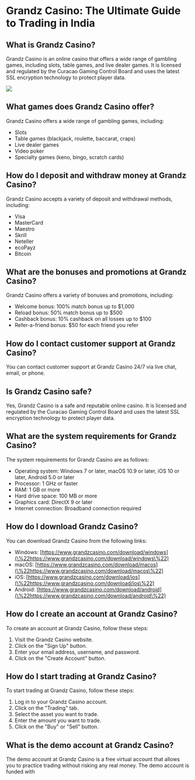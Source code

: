 # Grandz Casino: The Ultimate Guide to Trading in India

## What is Grandz Casino?

Grandz Casino is an online casino that offers a wide range of gambling
games, including slots, table games, and live dealer games. It is
licensed and regulated by the Curacao Gaming Control Board and uses the
latest SSL encryption technology to protect player data.

[![](https://i.imgur.com/JJwkDm3.png)](https://traff.sbs/frcas)

## What games does Grandz Casino offer?

Grandz Casino offers a wide range of gambling games, including:

-   Slots
-   Table games (blackjack, roulette, baccarat, craps)
-   Live dealer games
-   Video poker
-   Specialty games (keno, bingo, scratch cards)

## How do I deposit and withdraw money at Grandz Casino?

Grandz Casino accepts a variety of deposit and withdrawal methods,
including:

-   Visa
-   MasterCard
-   Maestro
-   Skrill
-   Neteller
-   ecoPayz
-   Bitcoin

## What are the bonuses and promotions at Grandz Casino?

Grandz Casino offers a variety of bonuses and promotions, including:

-   Welcome bonus: 100% match bonus up to \$1,000
-   Reload bonus: 50% match bonus up to \$500
-   Cashback bonus: 10% cashback on all losses up to \$100
-   Refer-a-friend bonus: \$50 for each friend you refer

## How do I contact customer support at Grandz Casino?

You can contact customer support at Grandz Casino 24/7 via live chat,
email, or phone.

## Is Grandz Casino safe?

Yes, Grandz Casino is a safe and reputable online casino. It is licensed
and regulated by the Curacao Gaming Control Board and uses the latest
SSL encryption technology to protect player data.

## What are the system requirements for Grandz Casino?

The system requirements for Grandz Casino are as follows:

-   Operating system: Windows 7 or later, macOS 10.9 or later, iOS 10 or
    later, Android 5.0 or later
-   Processor: 1 GHz or faster
-   RAM: 1 GB or more
-   Hard drive space: 100 MB or more
-   Graphics card: DirectX 9 or later
-   Internet connection: Broadband connection required

## How do I download Grandz Casino?

You can download Grandz Casino from the following links:

-   Windows:
    [https://www.grandzcasino.com/download/windows](\%22https://www.grandzcasino.com/download/windows\%22)
-   macOS:
    [https://www.grandzcasino.com/download/macos](\%22https://www.grandzcasino.com/download/macos\%22)
-   iOS:
    [https://www.grandzcasino.com/download/ios](\%22https://www.grandzcasino.com/download/ios\%22)
-   Android:
    [https://www.grandzcasino.com/download/android](\%22https://www.grandzcasino.com/download/android\%22)

## How do I create an account at Grandz Casino?

To create an account at Grandz Casino, follow these steps:

1.  Visit the Grandz Casino website.
2.  Click on the "Sign Up" button.
3.  Enter your email address, username, and password.
4.  Click on the "Create Account" button.

## How do I start trading at Grandz Casino?

To start trading at Grandz Casino, follow these steps:

1.  Log in to your Grandz Casino account.
2.  Click on the "Trading" tab.
3.  Select the asset you want to trade.
4.  Enter the amount you want to trade.
5.  Click on the "Buy" or "Sell" button.

## What is the demo account at Grandz Casino?

The demo account at Grandz Casino is a free virtual account that allows
you to practice trading without risking any real money. The demo account
is funded with

